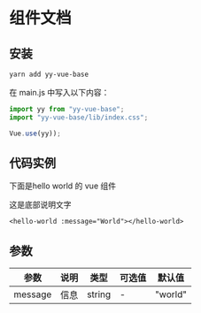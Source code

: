 # 组件文档

## 安装

```bash
yarn add yy-vue-base
```

在 main.js 中写入以下内容：

```js
import yy from "yy-vue-base";
import "yy-vue-base/lib/index.css";

Vue.use(yy));
```

## 代码实例

<code-box title="标题" description="这是helloworld的demo简单描述支持`简单md格式`">
  <p>下面是hello world 的 vue 组件</p>
  <hello-world message="World"></hello-world>
  <p>这是底部说明文字</p>
</code-box>

```vue
<hello-world :message="World"></hello-world>
```

## 参数

| 参数    | 说明 | 类型   | 可选值 | 默认值  |
| ------- | ---- | ------ | ------ | ------- |
| message | 信息 | string | -      | "world" |